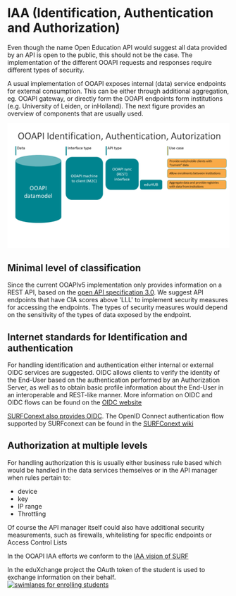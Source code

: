 # IAA (Identification, Authentication and Authorization) 

Even though the name Open Education API would suggest all data provided by an API is open to the public, this should not be the case. The implementation of the different OOAPI requests and responses require different types of security. 

A usual implementation of OOAPI exposes internal (data) service endpoints for external consumption. This can be either through additional aggregation, eg. OOAPI gateway, or directly form the OOAPI endpoints form institutions (e.g. University of Leiden, or inHolland). The next figure provides an overview of components that are usually used.

![OOAPI components to provide access to API endpoints](../_media/ooapi_v50_components_IAA.png)

## Minimal level of classification
Since the current OOAPIv5 implementation only provides information on a REST API, based on the [open API specification 3.0](https://swagger.io/specification/). We suggest API endpoints that have CIA scores above 'LLL' to implement security measures for accessing the endpoints. The types of security measures would depend on the sensitivity of the types of data exposed by the endpoint.

## Internet standards for Identification and authentication 
For handling identification and authentication either internal or external OIDC services are suggested. OIDC allows clients to verify the identity of the End-User based on the authentication performed by an Authorization Server, as well as to obtain basic profile information about the End-User in an interoperable and REST-like manner. More information on OIDC and OIDC flows can be found on the [OIDC website](https://openid.net/connect/)

[SURFConext also provides OIDC](https://wiki.surfnet.nl/display/surfconextdev/OpenID+Connect+basics). The OpenID Connect authentication flow supported by SURFconext can be found in the [SURFConext wiki](https://wiki.surfnet.nl/display/surfconextdev/OpenID+Connect+authentication+flow)

## Authorization at multiple levels

For handling authorization this is usually either business rule based which would be handled in the data services themselves or in the API manager when rules pertain to: 
* device
* key
* IP range 
* Throttling 

Of course the API manager itself could also have additional security measurements, such as firewalls, whitelisting for specific endpoints or Access Control Lists 

In the OOAPI IAA efforts we conform to the [IAA vision of SURF](https://www.surf.nl/visie-iaa-belangrijkste-trends-identiteitsstelsels)

In the eduXchange project the OAuth token of the student is used to exchange information on their behalf.  
[![swimlanes for enrolling students](https://static.swimlanes.io/1d4366f0a7a921b63426545ef8219b1c.png)](https://swimlanes.io/d/PtQjnQqqF)

